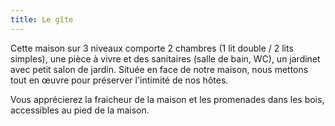 ```yaml
---
title: Le gîte
---
```

Cette maison sur 3 niveaux comporte 2 chambres (1 lit double / 2 lits simples), une pièce à vivre et des sanitaires (salle de bain, WC), un jardinet avec petit salon de jardin.
Située en face de notre maison, nous mettons tout en œuvre pour préserver l'intimité de nos hôtes.

Vous apprécierez la fraicheur de la maison et les promenades dans les bois, accessibles au pied de la maison.